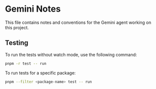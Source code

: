 # Gemini Notes

This file contains notes and conventions for the Gemini agent working on this project.

## Testing

To run the tests without watch mode, use the following command:

```sh
pnpm -r test -- run
```

To run tests for a specific package:

```sh
pnpm --filter <package-name> test -- run
```
